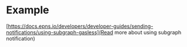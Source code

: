 # Example

[https://docs.epns.io/developers/developer-guides/sending-notifications/using-subgraph-gasless](Read more about using subgraph notification)